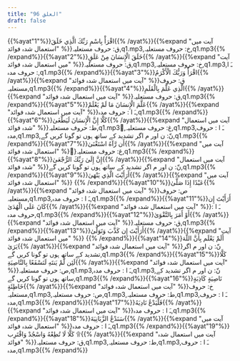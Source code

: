 ```yaml
---
title: "96 العلق"
draft: false
---
```

 {{%ayat"1"%}}اقْرَأْ بِاسْمِ رَبِّكَ الَّذِي خَلَقَ{{% /ayat%}}{{%expand "آیت میں استعمال شدہ فوائد" %}}ق: حروف مستعلیہ,q1.mp3,خ: حروف مستعلیہ,q1.mp3{{% /expand%}}{{%ayat"2"%}}خَلَقَ الْإِنسَانَ مِنْ عَلَقٍ{{% /ayat%}}{{%expand "آیت میں استعمال شدہ فوائد" %}}ق: حروف مستعلیہ,q1.mp3,خ: حروف مستعلیہ,q1.mp3,ـَ ا :  حروف مدہ,q1.mp3{{% /expand%}}{{%ayat"3"%}}اقْرَأْ وَرَبُّكَ الْأَكْرَمُ{{% /ayat%}}{{%expand "آیت میں استعمال شدہ فوائد" %}}ق: حروف مستعلیہ,q1.mp3{{% /expand%}}{{%ayat"4"%}}الَّذِي عَلَّمَ بِالْقَلَمِ{{% /ayat%}}{{%expand "آیت میں استعمال شدہ فوائد" %}}ق: حروف مستعلیہ,q1.mp3{{% /expand%}}{{%ayat"5"%}}عَلَّمَ الْإِنسَانَ مَا لَمْ يَعْلَمْ{{% /ayat%}}{{%expand "آیت میں استعمال شدہ فوائد" %}}ـَ ا :  حروف مدہ,q1.mp3{{% /expand%}}{{%ayat"6"%}}كَلَّا إِنَّ الْإِنسَانَ لَيَطْغَىٰ{{% /ayat%}}{{%expand "آیت میں استعمال شدہ فوائد" %}}ط: حروف مستعلیہ,q1.mp3,ُغ: حروف مستعلیہ,q1.mp3,ـَ ا :  حروف مدہ,q1.mp3,نّ: ن اور م اگر تشدید کے ساتھ ہوں تو گونا کریں گے,q1.mp3{{% /expand%}}{{%ayat"7"%}}أَن رَّآهُ اسْتَغْنَىٰ{{% /ayat%}}{{%expand "آیت میں استعمال شدہ فوائد" %}}ُغ: حروف مستعلیہ,q1.mp3{{% /expand%}}{{%ayat"8"%}}إِنَّ إِلَىٰ رَبِّكَ الرُّجْعَىٰ{{% /ayat%}}{{%expand "آیت میں استعمال شدہ فوائد" %}}نّ: ن اور م اگر تشدید کے ساتھ ہوں تو گونا کریں گے,q1.mp3{{% /expand%}}{{%ayat"9"%}}أَرَأَيْتَ الَّذِي يَنْهَىٰ{{% /ayat%}}{{%expand "آیت میں استعمال شدہ فوائد" %}} {{% /expand%}}{{%ayat"10"%}}عَبْدًا إِذَا صَلَّىٰ{{% /ayat%}}{{%expand "آیت میں استعمال شدہ فوائد" %}}ص: حروف مستعلیہ,q1.mp3,ـَ ا :  حروف مدہ,q1.mp3{{% /expand%}}{{%ayat"11"%}}أَرَأَيْتَ إِن كَانَ عَلَى الْهُدَىٰ{{% /ayat%}}{{%expand "آیت میں استعمال شدہ فوائد" %}}ـَ ا :  حروف مدہ,q1.mp3{{% /expand%}}{{%ayat"12"%}}أَوْ أَمَرَ بِالتَّقْوَىٰ{{% /ayat%}}{{%expand "آیت میں استعمال شدہ فوائد" %}}ق: حروف مستعلیہ,q1.mp3{{% /expand%}}{{%ayat"13"%}}أَرَأَيْتَ إِن كَذَّبَ وَتَوَلَّىٰ{{% /ayat%}}{{%expand "آیت میں استعمال شدہ فوائد" %}} {{% /expand%}}{{%ayat"14"%}}أَلَمْ يَعْلَم بِأَنَّ اللَّهَ يَرَىٰ{{% /ayat%}}{{%expand "آیت میں استعمال شدہ فوائد" %}}نّ: ن اور م اگر تشدید کے ساتھ ہوں تو گونا کریں گے,q1.mp3{{% /expand%}}{{%ayat"15"%}}كَلَّا لَئِن لَّمْ يَنتَهِ لَنَسْفَعًا بِالنَّاصِيَةِ{{% /ayat%}}{{%expand "آیت میں استعمال شدہ فوائد" %}}ص: حروف مستعلیہ,q1.mp3,ـَ ا :  حروف مدہ,q1.mp3,نّ: ن اور م اگر تشدید کے ساتھ ہوں تو گونا کریں گے,q1.mp3{{% /expand%}}{{%ayat"16"%}}نَاصِيَةٍ كَاذِبَةٍ خَاطِئَةٍ{{% /ayat%}}{{%expand "آیت میں استعمال شدہ فوائد" %}}خ: حروف مستعلیہ,q1.mp3,ص: حروف مستعلیہ,q1.mp3,ط: حروف مستعلیہ,q1.mp3,ـَ ا :  حروف مدہ,q1.mp3{{% /expand%}}{{%ayat"17"%}}فَلْيَدْعُ نَادِيَهُ{{% /ayat%}}{{%expand "آیت میں استعمال شدہ فوائد" %}}ـَ ا :  حروف مدہ,q1.mp3{{% /expand%}}{{%ayat"18"%}}سَنَدْعُ الزَّبَانِيَةَ{{% /ayat%}}{{%expand "آیت میں استعمال شدہ فوائد" %}}ـَ ا :  حروف مدہ,q1.mp3{{% /expand%}}{{%ayat"19"%}}كَلَّا لَا تُطِعْهُ وَاسْجُدْ وَاقْتَرِب ۩{{% /ayat%}}{{%expand "آیت میں استعمال شدہ فوائد" %}}ق: حروف مستعلیہ,q1.mp3,ط: حروف مستعلیہ,q1.mp3,ـَ ا :  حروف مدہ,q1.mp3{{% /expand%}}